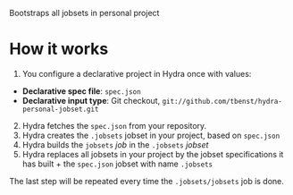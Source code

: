 Bootstraps all jobsets in personal project

# How it works

1. You configure a declarative project in Hydra once with values:
  * **Declarative spec file**: `spec.json`
  * **Declarative input type**: Git checkout, `git://github.com/tbenst/hydra-personal-jobset.git`
2. Hydra fetches the `spec.json` from your repository.
3. Hydra creates the `.jobsets` jobset in your project, based on `spec.json`
4. Hydra builds the `jobsets` *job* in the `.jobsets` *jobset*
5. Hydra replaces all jobsets in your project by the jobset specifications it has built + the `spec.json` jobset with name `.jobsets`

The last step will be repeated every time the `.jobsets/jobsets` job is done.
